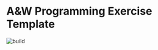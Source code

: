 # A&W Programming Exercise Template

![build](https://api.travis-ci.org/MarkoN95/aw_template.svg?branch=master)
